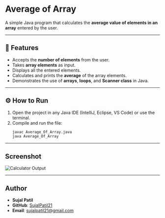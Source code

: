 # Average of Array

A simple Java program that calculates the **average value of elements in an array** entered by the user.

---

## 🧮 Features
- Accepts the **number of elements** from the user.  
- Takes **array elements** as input.  
- Displays all the entered elements.  
- Calculates and prints the **average** of the array elements.  
- Demonstrates the use of **arrays**, **loops**, and **Scanner class** in Java.  

---

## ⚙️ How to Run
1. Open the project in any Java IDE (IntelliJ, Eclipse, VS Code) or use the terminal.  
2. Compile and run the file:  
   ```bash
   javac Average_Of_Array.java
   java Average_Of_Array


---

## Screenshot
![Calculator Output](Output.png)

---

## Author
- **Sujal Patil**  
- **GitHub**: [SujalPatil21](https://github.com/SujalPatil21)  
- **Email**: sujalpatil21@gmail.com


